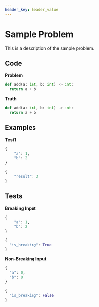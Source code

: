 ```yaml
---
header_key: header_value
---
```


# Sample Problem
This is a description of the sample problem.

## Code

**Problem**
```python
def add(a: int, b: int) -> int:
  return a + b
```

**Truth**
```python
def add(a: int, b: int) -> int:
  return a + b
```

## Examples

**Test1**
```python
{
    "a": 1,
    "b": 2
}
```

```python
{
    "result": 3
}
```

## Tests
**Breaking Input**
```python
{
    "a": 1,
    "b": 2
}
```

```python
{
  "is_breaking": True
}
```

**Non-Breaking Input**
```python
{
  "a": 0,
  "b": 0
}
```

```python
{
  "is_breaking": False
}
```
